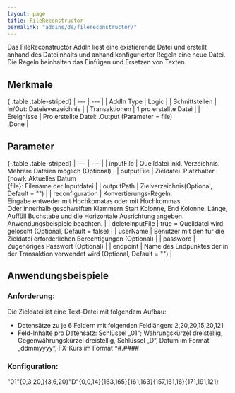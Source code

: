```yaml
---
layout: page
title: FileReconstructor
permalink: "addins/de/filereconstructor/"
---
```


Das FileReconstructor AddIn liest eine existierende Datei und erstellt anhand des Dateiinhalts und anhand konfigurierter Regeln eine neue Datei.
Die Regeln beinhalten das Einfügen und Ersetzen von Texten.

## Merkmale

{:.table .table-striped}
| --- | --- |
| AddIn Type | Logic |
| Schnittstellen | In/Out: Dateieverzeichnis |
| Transaktionen | 1 pro erstellte Datei |
| Ereignisse | Pro erstellte Datei: <Instanz>.Output (Parameter = file) <br /><Instanz>.Done |


## Parameter

{:.table .table-striped}
| --- | --- |
| inputFile | Quelldatei inkl. Verzeichnis. Mehrere Dateien möglich (Optional) |
| outputFile | Zieldatei. Platzhalter : <br /> {now}: Aktuelles Datum<br />	{file}: Filename der Inputdatei  |
| outputPath | Zielverzeichnis(Optional, Default = "") |
| reconfiguration | Konvertierungs-Regeln.<br />Eingabe entweder mit Hochkomatas oder mit Hochkommas.<br />Oder innerhalb geschweiften Klammern Start Kolonne, End Kolonne, Länge, Auffüll Buchstabe und die Horizontale Ausrichtung angeben.<br />Anwendungsbeispiele beachten. |
| deleteInputFile | true = Quelldatei wird gelöscht (Optional, Default = false) |
| userName | Benutzer mit den für die Zieldatei erforderlichen Berechtigungen (Optional) |
| password | Zugehöriges Passwort (Optional) |
| endpoint | Name des Endpunktes der in der Transaktion verwendet wird (Optional, Default = "") |

## Anwendungsbeispiele

### Anforderung:
Die Zieldatei ist eine Text-Datei mit folgendem Aufbau:<br />
- Datensätze zu je 6 Feldern mit folgenden Feldlängen: 2,20,20,15,20,121
- Feld-Inhalte pro Datensatz: Schlüssel „01“; Währungskürzel dreistellig, Gegenwährungskürzel dreistellig, Schlüssel „D“, Datum im Format „ddmmyyyy“, FX-Kurs im Format *#.####

### Konfiguration:
"01"{0,3,20,}{3,6,20}"D"{0,0,14}{163,165}{161,163}{157,161,16}{171,191,121}

